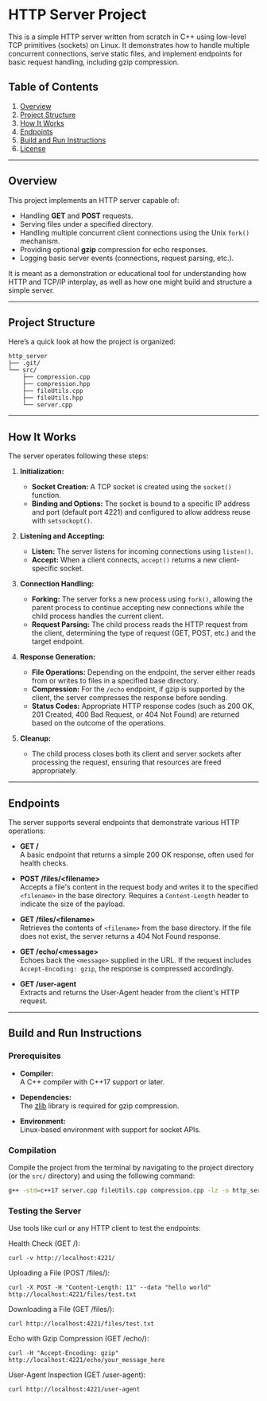 # HTTP Server Project

This is a simple HTTP server written from scratch in C++ using low-level TCP primitives (sockets) on Linux. It demonstrates how to handle multiple concurrent connections, serve static files, and implement endpoints for basic request handling, including gzip compression.

## Table of Contents
1. [Overview](#overview)
2. [Project Structure](#project-structure)
3. [How It Works](#how-it-works)
4. [Endpoints](#endpoints)
5. [Build and Run Instructions](#build-and-run-instructions)
6. [License](#license)

---

## Overview

This project implements an HTTP server capable of:
- Handling **GET** and **POST** requests.
- Serving files under a specified directory.
- Handling multiple concurrent client connections using the Unix `fork()` mechanism.
- Providing optional **gzip** compression for echo responses.
- Logging basic server events (connections, request parsing, etc.).

It is meant as a demonstration or educational tool for understanding how HTTP and TCP/IP interplay, as well as how one might build and structure a simple server.

---

## Project Structure

Here’s a quick look at how the project is organized:

```text
http_server
├── .git/
└── src/
    ├── compression.cpp
    ├── compression.hpp
    ├── fileUtils.cpp
    ├── fileUtils.hpp
    └── server.cpp
```

---



## How It Works

The server operates following these steps:

1. **Initialization:**  
   - **Socket Creation:** A TCP socket is created using the `socket()` function.  
   - **Binding and Options:** The socket is bound to a specific IP address and port (default port 4221) and configured to allow address reuse with `setsockopt()`.

2. **Listening and Accepting:**  
   - **Listen:** The server listens for incoming connections using `listen()`.  
   - **Accept:** When a client connects, `accept()` returns a new client-specific socket.

3. **Connection Handling:**  
   - **Forking:** The server forks a new process using `fork()`, allowing the parent process to continue accepting new connections while the child process handles the current client.
   - **Request Parsing:** The child process reads the HTTP request from the client, determining the type of request (GET, POST, etc.) and the target endpoint.
  
4. **Response Generation:**  
   - **File Operations:** Depending on the endpoint, the server either reads from or writes to files in a specified base directory.
   - **Compression:** For the `/echo` endpoint, if gzip is supported by the client, the server compresses the response before sending.
   - **Status Codes:** Appropriate HTTP response codes (such as 200 OK, 201 Created, 400 Bad Request, or 404 Not Found) are returned based on the outcome of the operations.
  
5. **Cleanup:**  
   - The child process closes both its client and server sockets after processing the request, ensuring that resources are freed appropriately.

---

## Endpoints

The server supports several endpoints that demonstrate various HTTP operations:

- **GET /**  
  A basic endpoint that returns a simple 200 OK response, often used for health checks.

- **POST /files/&lt;filename&gt;**  
  Accepts a file's content in the request body and writes it to the specified `<filename>` in the base directory. Requires a `Content-Length` header to indicate the size of the payload.

- **GET /files/&lt;filename&gt;**  
  Retrieves the contents of `<filename>` from the base directory. If the file does not exist, the server returns a 404 Not Found response.

- **GET /echo/&lt;message&gt;**  
  Echoes back the `<message>` supplied in the URL. If the request includes `Accept-Encoding: gzip`, the response is compressed accordingly.

- **GET /user-agent**  
  Extracts and returns the User-Agent header from the client's HTTP request.

---

## Build and Run Instructions

### Prerequisites

- **Compiler:**  
  A C++ compiler with C++17 support or later.

- **Dependencies:**  
  The [zlib](https://zlib.net/) library is required for gzip compression.

- **Environment:**  
  Linux-based environment with support for socket APIs.

### Compilation

Compile the project from the terminal by navigating to the project directory (or the `src/` directory) and using the following command:

```bash
g++ -std=c++17 server.cpp fileUtils.cpp compression.cpp -lz -o http_server
```

### Testing the Server

Use tools like curl or any HTTP client to test the endpoints:

Health Check (GET /):
```
curl -v http://localhost:4221/
```

Uploading a File (POST /files/<filename>):

```
curl -X POST -H "Content-Length: 11" --data "hello world" http://localhost:4221/files/test.txt
```

Downloading a File (GET /files/<filename>):
```
curl http://localhost:4221/files/test.txt
```

Echo with Gzip Compression (GET /echo/<message>):
```
curl -H "Accept-Encoding: gzip" http://localhost:4221/echo/your_message_here
```

User-Agent Inspection (GET /user-agent):
```
curl http://localhost:4221/user-agent
```